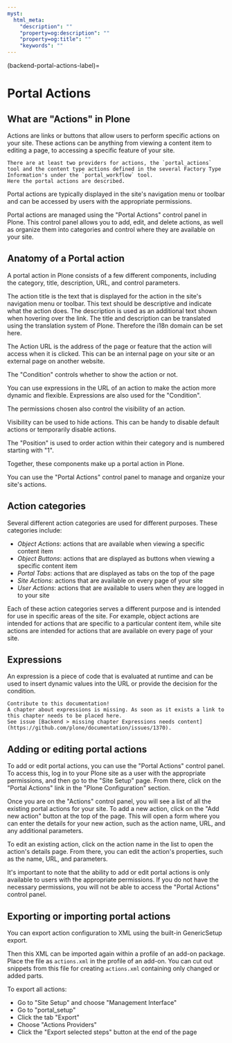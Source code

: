 ```yaml
---
myst:
  html_meta:
    "description": ""
    "property=og:description": ""
    "property=og:title": ""
    "keywords": ""
---
```


(backend-portal-actions-label)=

# Portal Actions

## What are "Actions" in Plone

Actions are links or buttons that allow users to perform specific actions on your site.
These actions can be anything from viewing a content item to editing a page, to accessing a specific feature of your site.

```{note}
There are at least two providers for actions, the `portal_actions` tool and the content type actions defined in the several Factory Type Information's under the `portal_workflow` tool.
Here the portal actions are described.
```

Portal actions are typically displayed in the site's navigation menu or toolbar and can be accessed by users with the appropriate permissions.

Portal actions are managed using the "Portal Actions" control panel in Plone.
This control panel allows you to add, edit, and delete actions, as well as organize them into categories and control where they are available on your site.

## Anatomy of a Portal action

A portal action in Plone consists of a few different components, including the category, title, description, URL, and control parameters.

The action title is the text that is displayed for the action in the site's navigation menu or toolbar.
This text should be descriptive and indicate what the action does.
The description is used as an additional text shown when hovering over the link.
The title and description can be translated using the translation system of Plone.
Therefore the i18n domain can be set here.

The Action URL is the address of the page or feature that the action will access when it is clicked.
This can be an internal page on your site or an external page on another website.

The "Condition" controls whether to show the action or not.

You can use expressions in the URL of an action to make the action more dynamic and flexible. Expressions are also used for the "Condition".

The permissions chosen also control the visibility of an action.

Visibility can be used to hide actions.
This can be handy to disable default actions or temporarily disable actions.

The "Position" is used to order action within their category and is numbered starting with "1".

Together, these components make up a portal action in Plone.

You can use the "Portal Actions" control panel to manage and organize your site's actions.

## Action categories

Several different action categories are used for different purposes.
These categories include:

- *Object Actions*: actions that are available when viewing a specific content item
- *Object Buttons*: actions that are displayed as buttons when viewing a specific content item
- *Portal Tabs*: actions that are displayed as tabs on the top of the page
- *Site Actions*: actions that are available on every page of your site
- *User Actions*: actions that are available to users when they are logged in to your site

Each of these action categories serves a different purpose and is intended for use in specific areas of the site.
For example, object actions are intended for actions that are specific to a particular content item, while site actions are intended for actions that are available on every page of your site.

## Expressions

An expression is a piece of code that is evaluated at runtime and can be used to insert dynamic values into the URL or provide the decision for the condition.

```{todo}
Contribute to this documentation!
A chapter about expressions is missing. As soon as it exists a link to this chapter needs to be placed here.
See issue [Backend > missing chapter Expressions needs content](https://github.com/plone/documentation/issues/1370).
```

## Adding or editing portal actions

To add or edit portal actions, you can use the "Portal Actions" control panel.
To access this, log in to your Plone site as a user with the appropriate permissions, and then go to the "Site Setup" page.
From there, click on the "Portal Actions" link in the "Plone Configuration" section.

Once you are on the "Actions" control panel, you will see a list of all the existing portal actions for your site.
To add a new action, click on the "Add new action" button at the top of the page.
This will open a form where you can enter the details for your new action, such as the action name, URL, and any additional parameters.

To edit an existing action, click on the action name in the list to open the action's details page.
From there, you can edit the action's properties, such as the name, URL, and parameters.

It's important to note that the ability to add or edit portal actions is only available to users with the appropriate permissions.
If you do not have the necessary permissions, you will not be able to access the "Portal Actions" control panel.

## Exporting or importing portal actions

You can export action configuration to XML using the built-in GenericSetup export.

Then this XML can be imported again within a profile of an add-on package.
Place the file as `actions.xml` in the profile of an add-on.
You can cut out snippets from this file for creating `actions.xml` containing only changed or added parts.

To export all actions:

- Go to "Site Setup" and choose "Management Interface"
- Go to "portal_setup"
- Click the tab "Export"
- Choose "Actions Providers"
- Click the "Export selected steps" button at the end of the page

